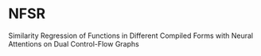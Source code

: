 # NFSR
Similarity Regression of Functions in Different Compiled Forms with Neural Attentions on Dual Control-Flow Graphs
